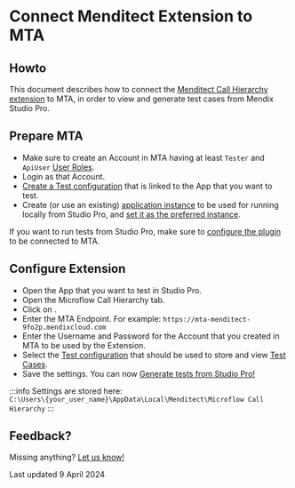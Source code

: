 # Connect Menditect Extension to MTA

## Howto

This document describes how to connect the [Menditect Call Hierarchy extension](use-menditect-extension) to MTA, in order to view and generate test cases from Mendix Studio Pro.

## Prepare MTA

- Make sure to create an Account in MTA having at least `Tester` and `ApiUser` [User Roles](manage-accounts#mta-user-roles). 
- Login as that Account.
- [Create a Test configuration](../../test-configuration#create-a-new-test-configuration) that is linked to the App that you want to test.
- Create (or use an existing) [application instance](../../application-instance#create-an-application-instance) to be used for running locally from Studio Pro, and [set it as the preferred instance](../../test-setting#set-a-test-setting-as-preference).

If you want to run tests from Studio Pro, make sure to [configure the plugin](import-plugin#configuring-mta-plugin) to be connected to MTA.

## Configure Extension

- Open the App that you want to test in Studio Pro.
- Open the Microflow Call Hierarchy tab. 
- Click on <i class="fal fa-cog"></i>.
- Enter the MTA Endpoint. For example: `https://mta-menditect-9fo2p.mendixcloud.com`
- Enter the Username and Password for the Account that you created in MTA to be used by the Extension.
- Select the [Test configuration](../../test-configuration) that should be used to store and view [Test Cases](../../test-case).
- Save the settings. You can now [Generate tests from Studio Pro!](generate-test#from-mendix-studio-pro)


:::info
Settings are stored here:<br/>
`C:\Users\{your_user_name}\AppData\Local\Menditect\Microflow Call Hierarchy`
:::


## Feedback?
Missing anything? [Let us know!](mailto:support@menditect.com)

Last updated 9 April 2024